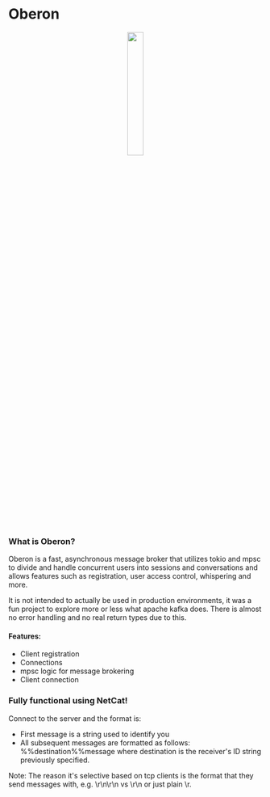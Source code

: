 # Oberon

<div align="center">
<img src="https://github.com/aaronsouthcombe/oberon/assets/141771153/2cd02000-7873-4d18-a5c8-e8422b83bf01" style="width:25%;">
</div>

### What is Oberon?


Oberon is a fast, asynchronous message broker that utilizes tokio and mpsc to divide and handle concurrent users into sessions and conversations and allows features such as registration, user access control, whispering and more.

It is not intended to actually be used in production environments, it was a fun project to explore more or less what apache kafka does. There is almost no error handling and no real return types due to this.

#### Features:
- Client registration 
- Connections 
- mpsc logic for message brokering
- Client connection

### Fully functional using NetCat!
Connect to the server and the format is:
- First message is a string used to identify you
- All subsequent messages are formatted as follows: %%destination%%message where destination is the receiver's ID string previously specified.

Note: The reason it's selective based on tcp clients is the format that they send messages with, e.g. \r\n\r\n vs \r\n or just plain \r.
